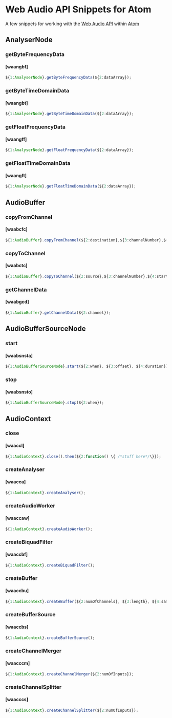 # Web Audio API Snippets for Atom
A few snippets for working with the [Web Audio API](#) within [Atom](http://atom.io)

## AnalyserNode
### getByteFrequencyData
#### [waangbf]
```js
${1:AnalyserNode}.getByteFrequencyData(${2:dataArray});
```

### getByteTimeDomainData
#### [waangbt]
```js
${1:AnalyserNode}.getByteTimeDomainData(${2:dataArray});
```

### getFloatFrequencyData
#### [waangff]
```js
${1:AnalyserNode}.getFloatFrequencyData(${2:dataArray});
```

### getFloatTimeDomainData
#### [waangft]
```js
${1:AnalyserNode}.getFloatTimeDomainData(${2:dataArray});
```

## AudioBuffer
### copyFromChannel
#### [waabcfc]
```js
${1:AudioBuffer}.copyFromChannel(${2:destination},${3:channelNumber},${4:startInChannel});
```

### copyToChannel
#### [waabctc]
```js
${1:AudioBuffer}.copyToChannel(${2:source},${3:channelNumber},${4:startInChannel});
```

### getChannelData
#### [waabgcd]
```js
${1:AudioBuffer}.getChannelData(${2:channel});
```
## AudioBufferSourceNode
### start
#### [waabsnsta]
```js
${1:AudioBufferSourceNode}.start(${2:when}, ${3:offset}, ${4:duration});
```
### stop
#### [waabsnsto]
```js
${1:AudioBufferSourceNode}.stop(${2:when});
```

## AudioContext
### close
#### [waaccl]
```js
${1:AudioContext}.close().then(${2:function() \{ /*stuff here*/\}});
```
### createAnalyser
#### [waacca]
```js
${1:AudioContext}.createAnalyser();
```
### createAudioWorker
#### [waaccaw]
```js
${1:AudioContext}.createAudioWorker();
```
### createBiquadFilter
#### [waaccbf]
```js
${1:AudioContext}.createBiquadFilter();
```
### createBuffer
#### [waaccbu]
```js
${1:AudioContext}.createBuffer(${2:numOfChannels}, ${3:length}, ${4:sampleRate});
```
### createBufferSource
#### [waaccbs]
```js
${1:AudioContext}.createBufferSource();
```
### createChannelMerger
#### [waacccm]
```js
${1:AudioContext}.createChannelMerger(${2:numOfInputs});
```
### createChannelSplitter
#### [waacccs]
```js
${1:AudioContext}.createChannelSplitter(${2:numOfInputs});
```
